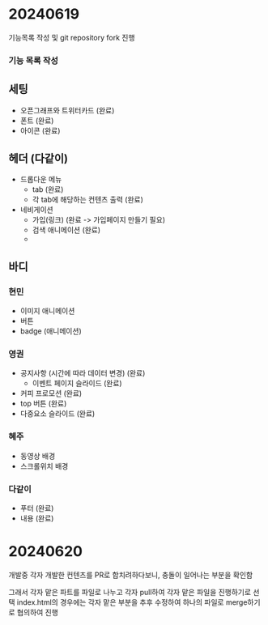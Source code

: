 # 20240619

기능목록 작성 및 git repository fork 진행

### 기능 목록 작성

## 세팅

- 오픈그래프와 트위터카드 (완료)
- 폰트 (완료)
- 아이콘 (완료)

## 헤더 (다같이)

- 드롭다운 메뉴
  - tab (완료)
  - 각 tab에 해당하는 컨텐츠 출력 (완료)
- 네비게이션
  - 가입(링크) (완료 -> 가입페이지 만들기 필요)
  - 검색 애니메이션 (완료)
  -

## 바디

### 현민

- 이미지 애니메이션
- 버튼
- badge (애니메이션)

### 영권

- 공지사항 (시간에 따라 데이터 변경) (완료)
  - 이벤트 페이지 슬라이드 (완료)
- 커피 프로모션 (완료)
- top 버튼 (완료)
- 다중요소 슬라이드 (완료)

### 혜주

- 동영상 배경
- 스크롤위치 배경

### 다같이

- 푸터 (완료)
- 내용 (완료)

# 20240620

개발중 각자 개발한 컨텐츠를 PR로 합치려하다보니,
충돌이 일어나는 부분을 확인함

그래서 각자 맡은 파트를 파일로 나누고
각자 pull하여 각자 맡은 파일을 진행하기로 선택
index.html의 경우에는 각자 맡은 부분을 추후 수정하여
하나의 파일로 merge하기로 협의하여 진행
